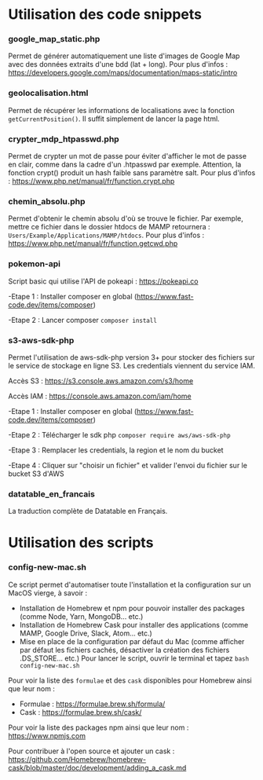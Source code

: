 # Utilisation des code snippets
### google_map_static.php
Permet de générer automatiquement une liste d'images de Google Map avec des données extraits d'une bdd (lat + long). Pour plus d'infos : https://developers.google.com/maps/documentation/maps-static/intro

### geolocalisation.html
Permet de récupérer les informations de localisations avec la fonction `getCurrentPosition()`. Il suffit simplement de lancer la page html.

### crypter_mdp_htpasswd.php
Permet de crypter un mot de passe pour éviter d'afficher le mot de passe en clair, comme dans la cadre d'un .htpasswd par exemple. Attention, la fonction crypt() produit un hash faible sans paramètre salt. Pour plus d'infos : https://www.php.net/manual/fr/function.crypt.php

### chemin_absolu.php
Permet d'obtenir le chemin absolu d'où se trouve le fichier. Par exemple, mettre ce fichier dans le dossier htdocs de MAMP retournera : `Users/Example/Applications/MAMP/htdocs`. Pour plus d'infos : https://www.php.net/manual/fr/function.getcwd.php

### pokemon-api
Script basic qui utilise l'API de pokeapi : https://pokeapi.co

-Etape 1 : Installer composer en global (https://www.fast-code.dev/items/composer)

-Etape 2 : Lancer composer `composer install`

### s3-aws-sdk-php
Permet l'utilisation de aws-sdk-php version 3+ pour stocker des fichiers sur le service de stockage en ligne S3. Les credentials viennent du service IAM.

Accès S3 : https://s3.console.aws.amazon.com/s3/home

Accès IAM : https://console.aws.amazon.com/iam/home

-Etape 1 : Installer composer en global (https://www.fast-code.dev/items/composer)

-Etape 2 : Télécharger le sdk php `composer require aws/aws-sdk-php`

-Etape 3 : Remplacer les credentials, la region et le nom du bucket

-Etape 4 : Cliquer sur "choisir un fichier" et valider l'envoi du fichier sur le bucket S3 d'AWS

### datatable_en_francais
La traduction complète de Datatable en Français.


# Utilisation des scripts
### config-new-mac.sh 
Ce script permet d'automatiser toute l'installation et la configuration sur un MacOS vierge, à savoir :
- Installation de Homebrew et npm pour pouvoir installer des packages (comme Node, Yarn, MongoDB... etc.)
- Installation de Homebrew Cask pour installer des applications (comme MAMP, Google Drive, Slack, Atom... etc.)
- Mise en place de la configuration par défaut du Mac (comme afficher par défaut les fichiers cachés, désactiver la création des fichiers .DS_STORE... etc.)
Pour lancer le script, ouvrir le terminal et tapez `bash config-new-mac.sh`

Pour voir la liste des `formulae` et des `cask` disponibles pour Homebrew ainsi que leur nom : 
- Formulae : https://formulae.brew.sh/formula/ 
- Cask : https://formulae.brew.sh/cask/

Pour voir la liste des packages npm ainsi que leur nom : https://www.npmjs.com

Pour contribuer à l'open source et ajouter un cask : https://github.com/Homebrew/homebrew-cask/blob/master/doc/development/adding_a_cask.md
